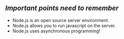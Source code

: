## _Important points need to remember_

* Node.js is an open source server environment.
* Node.js allows you to run javascript on the server.
* Node.js uses asynchronous programming!
